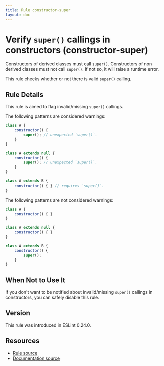 ```yaml
---
title: Rule constructor-super
layout: doc
---
```

<!-- Note: No pull requests accepted for this file. See README.md in the root directory for details. -->
# Verify `super()` callings in constructors (constructor-super)

Constructors of derived classes must call `super()`.
Constructors of non derived classes must not call `super()`.
If not so, it will raise a runtime error.

This rule checks whether or not there is valid `super()` calling.

## Rule Details

This rule is aimed to flag invalid/missing `super()` callings.

The following patterns are considered warnings:

```js
class A {
    constructor() {
        super(); // unexpected `super()`.
    }
}
```

```js
class A extends null {
    constructor() {
        super(); // unexpected `super()`.
    }
}
```

```js
class A extends B {
    constructor() { } // requires `super()`.
}
```

The following patterns are not considered warnings:

```js
class A {
    constructor() { }
}
```

```js
class A extends null {
    constructor() { }
}
```

```js
class A extends B {
    constructor() {
        super();
    }
}
```

## When Not to Use It

If you don't want to be notified about invalid/missing `super()` callings in constructors, you can safely disable this rule.

## Version

This rule was introduced in ESLint 0.24.0.

## Resources

* [Rule source](https://github.com/eslint/eslint/tree/master/lib/rules/constructor-super.js)
* [Documentation source](https://github.com/eslint/eslint/tree/master/docs/rules/constructor-super.md)
